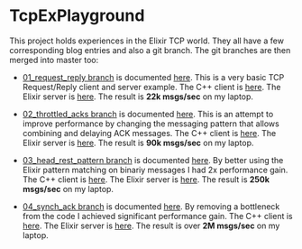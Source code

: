 TcpExPlayground
===============

This project holds experiences in the Elixir TCP world. They all have a few corresponding blog entries and also a git branch. The git branches are then merged into master too:

 - [01_request_reply branch](https://github.com/dbeck/tcp_ex_playground/tree/01_request_reply) is documented [here](http://dbeck.github.io/simple-TCP-message-performance-in-Elixir/). This is a very basic TCP Request/Reply client and server example. The C++ client is [here](https://github.com/dbeck/tcp_ex_playground/blob/master/cpp/RequestReply.cc). The Elixir server is [here](https://github.com/dbeck/tcp_ex_playground/blob/master/lib/request_reply_handler.ex). The result is **22k msgs/sec** on my laptop.

 - [02_throttled_acks branch](https://github.com/dbeck/tcp_ex_playground/tree/02_throttled_acks) is documented [here](http://dbeck.github.io/Four-Times-Speedup-By-Throttling/). This is an attempt to improve performance by changing the messaging pattern that allows combining and delaying ACK messages. The C++ client is [here](https://github.com/dbeck/tcp_ex_playground/blob/master/cpp/ThrottleCpp.cc). The Elixir server is [here](https://github.com/dbeck/tcp_ex_playground/blob/master/lib/throttle_ack_handler.ex). The result is **90k msgs/sec** on my laptop.

 - [03_head_rest_pattern branch](https://github.com/dbeck/tcp_ex_playground/tree/03_head_rest_pattern) is documented [here](http://dbeck.github.io/Over-Two-Times-Speedup-By-Better-Elixir-Code/). By better using the Elixir pattern matching on binariy messages I had 2x performance gain. The C++ client is [here](https://github.com/dbeck/tcp_ex_playground/blob/master/cpp/HeadRest.cc). The Elixir server is [here](https://github.com/dbeck/tcp_ex_playground/blob/master/lib/head_rest_handler.ex). The result is **250k msgs/sec** on my laptop.

 - [04_synch_ack branch](https://github.com/dbeck/tcp_ex_playground/tree/04_synch_ack) is documented [here](http://dbeck.github.io/Passing-Millions-Of-Small-TCP-Messages-in-Elixir/). By removing a bottleneck from the code I achieved significant performance gain. The C++ client is [here](https://github.com/dbeck/tcp_ex_playground/blob/master/cpp/SyncAck.cc). The Elixir server is [here](https://github.com/dbeck/tcp_ex_playground/blob/master/lib/sync_ack_handler.ex). The result is over **2M msgs/sec** on my laptop.
 

 


